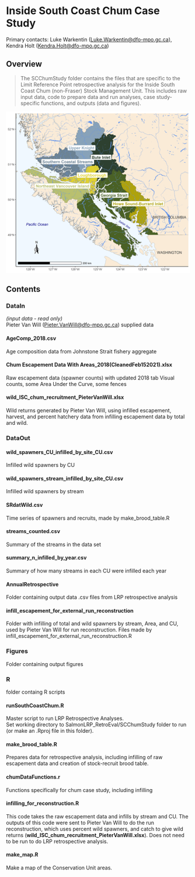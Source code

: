 # Inside South Coast Chum Case Study

Primary contacts: Luke Warkentin (Luke.Warkentin@dfo-mpo.gc.ca), Kendra Holt (Kendra.Holt@dfo-mpo.gc.ca)

## Overview

> The SCChumStudy folder contains the files that are specific to the Limit Reference Point retrospective analysis for the Inside South Coast Chum (non-Fraser) Stock Management Unit. This includes raw input data, code to prepare data and run analyses, case study-specific functions, and outputs (data and figures). 

![The seven Conservation Units that make up the Inside South Coast Chum Stock Management Unit](./Figures/fig_chum_CU_map.png)

## Contents

### DataIn  
_(input data - read only)_  
Pieter Van Will (Pieter.VanWill@dfo-mpo.gc.ca) supplied data

#### AgeComp_2018.csv  
Age composition data from Johnstone Strait fishery aggregate

#### Chum Escapement Data With Areas_2018(CleanedFeb152021).xlsx  
Raw escapement data (spawner counts) with updated 2018 tab
Visual counts, some Area Under the Curve, some fences

#### wild_ISC_chum_recruitment_PieterVanWill.xlsx   
Wild returns generated by Pieter Van Will, using infilled escapement, harvest, and percent hatchery data from infilling escapement data by total and wild.

### DataOut

#### wild_spawners_CU_infilled_by_site_CU.csv  
Infilled wild spawners by CU

#### wild_spawners_stream_infilled_by_site_CU.csv  
Infilled wild spawners by stream

#### SRdatWild.csv  
Time series of spawners and recruits, made by make_brood_table.R

#### streams_counted.csv  
Summary of the streams in the data set

#### summary_n_infilled_by_year.csv  
Summary of how many streams in each CU were infilled each year

#### AnnualRetrospective  
Folder containing output data .csv files from LRP retrospective analysis

#### infill_escapement_for_external_run_reconstruction  
Folder with infilling of total and wild spawners by stream, Area, and CU, used by Pieter Van Will for run reconstruction. Files made by infill_escapement_for_external_run_reconstruction.R

### Figures  
Folder containing output figures

### R
folder containg R scripts

#### runSouthCoastChum.R
Master script to run LRP Retrospective Analyses.  
Set working directory to SalmonLRP_RetroEval/SCChumStudy folder to run (or make an .Rproj file in this folder).

#### make_brood_table.R
Prepares data for retrospective analysis, including infilling of raw escapement data and creation of stock-recruit brood table. 

#### chumDataFunctions.r
Functions specifically for chum case study, including infilling

#### infilling_for_reconstruction.R
This code takes the raw escapement data and infills by stream and CU. The outputs of this code were sent to Pieter Van Will to do the run reconstruction, which uses percent wild spawners, and catch to give wild returns (**wild_ISC_chum_recruitment_PieterVanWill.xlsx**). Does not need to be run to do LRP retrospective analysis.

#### make_map.R
Make a map of the Conservation Unit areas.




